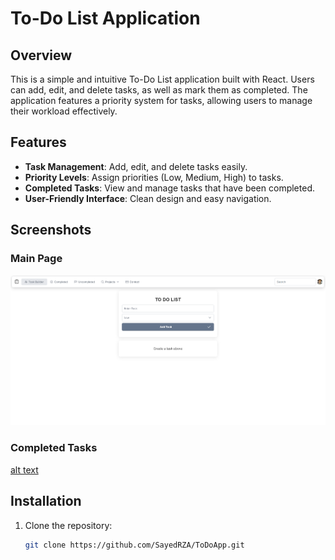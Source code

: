 # To-Do List Application

## Overview
This is a simple and intuitive To-Do List application built with React. Users can add, edit, and delete tasks, as well as mark them as completed. The application features a priority system for tasks, allowing users to manage their workload effectively.

## Features
- **Task Management**: Add, edit, and delete tasks easily.
- **Priority Levels**: Assign priorities (Low, Medium, High) to tasks.
- **Completed Tasks**: View and manage tasks that have been completed.
- **User-Friendly Interface**: Clean design and easy navigation.

## Screenshots
### Main Page
![alt text](image.png) <!-- Placeholder for main page screenshot -->

### Completed Tasks
[alt text](image-1.png) <!-- Placeholder for completed tasks screenshot -->

## Installation
1. Clone the repository:
   ```bash
   git clone https://github.com/SayedRZA/ToDoApp.git
